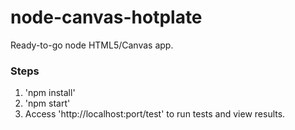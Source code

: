# node-canvas-hotplate
Ready-to-go node HTML5/Canvas app.

### Steps
1. 'npm install'
2. 'npm start'
3. Access 'http://localhost:port/test' to run tests and view results.
